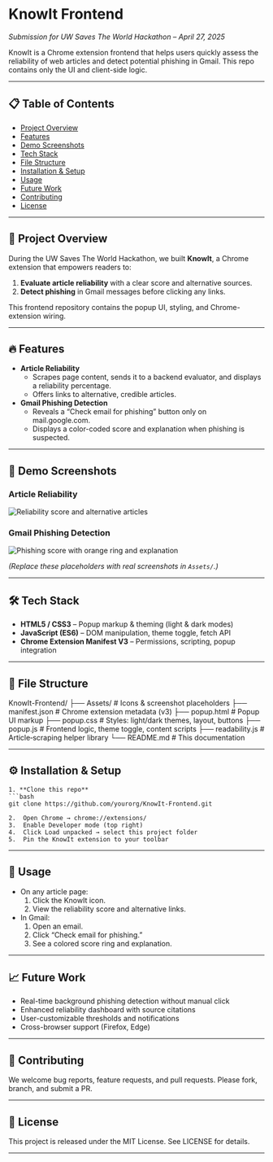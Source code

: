 # KnowIt Frontend  
*Submission for UW Saves The World Hackathon – April 27, 2025*  

KnowIt is a Chrome extension frontend that helps users quickly assess the reliability of web articles and detect potential phishing in Gmail. This repo contains only the UI and client-side logic.  

---

## 📋 Table of Contents  
- [Project Overview](#project-overview)  
- [Features](#features)  
- [Demo Screenshots](#demo-screenshots)  
- [Tech Stack](#tech-stack)  
- [File Structure](#file-structure)  
- [Installation & Setup](#installation--setup)  
- [Usage](#usage)  
- [Future Work](#future-work)  
- [Contributing](#contributing)  
- [License](#license)  

---

## 🚀 Project Overview  
During the UW Saves The World Hackathon, we built **KnowIt**, a Chrome extension that empowers readers to:  
1. **Evaluate article reliability** with a clear score and alternative sources.  
2. **Detect phishing** in Gmail messages before clicking any links.  

This frontend repository contains the popup UI, styling, and Chrome-extension wiring.  

---

## 🔥 Features  
- **Article Reliability**  
  - Scrapes page content, sends it to a backend evaluator, and displays a reliability percentage.  
  - Offers links to alternative, credible articles.  
- **Gmail Phishing Detection**  
  - Reveals a “Check email for phishing” button only on mail.google.com.  
  - Displays a color-coded score and explanation when phishing is suspected.  

---

## 📸 Demo Screenshots  

### Article Reliability  
<picture>  
  <img src="Assets/article_reliability_screenshot.png" alt="Reliability score and alternative articles">  
</picture>  

### Gmail Phishing Detection  
<picture>  
  <img src="Assets/phishing_detection_screenshot.png" alt="Phishing score with orange ring and explanation">  
</picture>  

*(Replace these placeholders with real screenshots in `Assets/`.)*  

---

## 🛠 Tech Stack  
- **HTML5 / CSS3** – Popup markup & theming (light & dark modes)  
- **JavaScript (ES6)** – DOM manipulation, theme toggle, fetch API  
- **Chrome Extension Manifest V3** – Permissions, scripting, popup integration  

---

## 📁 File Structure  

KnowIt-Frontend/
├── Assets/                  # Icons & screenshot placeholders
├── manifest.json            # Chrome extension metadata (v3)
├── popup.html               # Popup UI markup
├── popup.css                # Styles: light/dark themes, layout, buttons
├── popup.js                 # Frontend logic, theme toggle, content scripts
├── readability.js           # Article‐scraping helper library
└── README.md                # This documentation

---

## ⚙️ Installation & Setup  
	1. **Clone this repo**  
	```bash
	git clone https://github.com/yourorg/KnowIt-Frontend.git
	
	2.	Open Chrome → chrome://extensions/
	3.	Enable Developer mode (top right)
	4.	Click Load unpacked → select this project folder
	5.	Pin the KnowIt extension to your toolbar

---

## 🎯 Usage
-	On any article page:
	1.	Click the KnowIt icon.
	2.	View the reliability score and alternative links.
-	In Gmail:
	1.	Open an email.
	2.	Click “Check email for phishing.”
	3.	See a colored score ring and explanation.

---

## 📈 Future Work
-	Real-time background phishing detection without manual click
-	Enhanced reliability dashboard with source citations
-	User-customizable thresholds and notifications
-	Cross-browser support (Firefox, Edge)

---

## 🤝 Contributing

We welcome bug reports, feature requests, and pull requests. Please fork, branch, and submit a PR.

---

## 📄 License

This project is released under the MIT License. See LICENSE for details.

---
